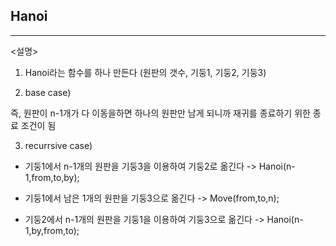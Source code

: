 ## Hanoi
---

<설명>

1. Hanoi라는 함수를 하나 만든다 (원판의 갯수, 기둥1, 기둥2, 기둥3)


2. base case)

 즉, 원판이 n-1개가 다 이동을하면 하나의 원판만 남게 되니까 재귀를 종료하기 위한 종료 조건이 됨


3. recurrsive case)

 - 기둥1에서 n-1개의 원판을 기둥3을 이용하여 기둥2로 옮긴다 -> Hanoi(n-1,from,to,by);

 - 기둥1에서 남은 1개의 원판을 기둥3으로 옮긴다 -> Move(from,to,n);

 - 기둥2에서 n-1개의 원판을 기둥1을 이용하여 기둥3으로 옮긴다 -> Hanoi(n-1,by,from,to);
